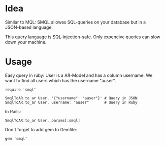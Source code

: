 Idea
====

Similar to MQL:  SMQL allowes SQL-queries on your database but in a JSON-based language.

This query language is SQL-injection-safe.
Only expencive queries can slow down your machine.

Usage
=====

Easy query in ruby:
User is a AR-Model and has a column username.
We want to find all users which has the username "auser".

	require 'smql'

	SmqlToAR.to_ar User, '{"username": "auser"}' # Query in JSON
	SmqlToAR.to_ar User, username: "auser"       # Query in Ruby

In Rails:

	SmqlToAR.to_ar User, params[:smql]

Don't forget to add gem to Gemfile:

	gem 'smql'
